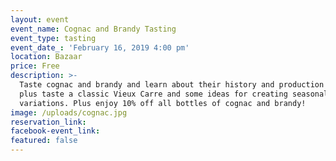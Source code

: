 ```yaml
---
layout: event
event_name: Cognac and Brandy Tasting
event_type: tasting
event_date_: 'February 16, 2019 4:00 pm'
location: Bazaar
price: Free
description: >-
  Taste cognac and brandy and learn about their history and production methods,
  plus taste a classic Vieux Carre and some ideas for creating seasonal
  variations. Plus enjoy 10% off all bottles of cognac and brandy!
image: /uploads/cognac.jpg
reservation_link:
facebook-event_link:
featured: false
---
```


